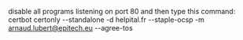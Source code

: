 disable all programs listening on port 80 and then type this command:
certbot certonly --standalone -d helpital.fr --staple-ocsp -m arnaud.lubert@epitech.eu --agree-tos
